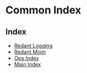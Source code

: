 # Common Index

## Index
* [Redant Logging](./logging.md)
* [Redant Mixin](./mixin.md)
* [Ops Index](./Ops/README.md)
* [Main Index](../README.md)
